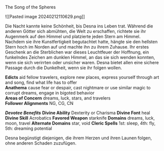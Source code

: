 The Song of the Spheres

![[Pasted image 20240212110629.png]]

Die Nacht kannte keine Schönheit, bis Desna ins Leben trat. Während die anderen Götter sich abmühten, die Welt zu erschaffen, richtete sie ihr Augenmerk auf den Himmel und platzierte jeden Stern am Himmel. Nachdem sie ihre Kunstfertigkeit begutachtet hatte, hängte sie den hellsten Stern hoch im Norden auf und machte ihn zu ihrem Zuhause. Ihr erstes Geschenk an die Sterblichen war dieses Leuchtfeuer der Hoffnung, ein funkelndes Zeichen am dunklen Himmel, an das sie sich wenden konnten, wenn sie sich verirrten oder unsicher waren. Desna bietet allen eine sichere Passage durch die Dunkelheit, wenn sie ihr folgen wollen.

**Edicts** aid fellow travelers, explore new places, express yourself through art and song, find what life has to offer  
**Anathema** cause fear or despair, cast nightmare or use similar magic to corrupt dreams, engage in bigoted behavior  
**Areas of Concern** dreams, luck, stars, and travelers  
**Follower Alignments** NG, CG, CN

***Devotee Benefits***
**Divine Ability** Dexterity or Charisma
**Divine Font** heal
**Divine Skill** Acrobatics
**Favored Weapon** starknife
**Domains** dreams, luck, moon, travel
**Alternate Domains** star, void
**Cleric Spells** 1st: sleep, 4th: fly, 5th: dreaming potential

Desna begünstigt diejenigen, die ihrem Herzen und ihren Launen folgen, ohne anderen Schaden zuzufügen.
